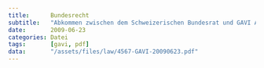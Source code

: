 ```yaml
---
title:      Bundesrecht
subtitle:   "Abkommen zwischen dem Schweizerischen Bundesrat und GAVI Alliance (Global Alliance for Vaccines and Immunization) zur Regelung des rechtlichen Statuts von GAVI Alliance in der Schweiz"
date:       2009-06-23
categories: Datei
tags:       [gavi, pdf]
data:       "/assets/files/law/4567-GAVI-20090623.pdf"
---
```

